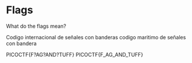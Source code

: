 # Flags

What do the flags mean?

Codigo internacional de señales con banderas
codigo maritimo de señales con bandera

PICOCTF{F?AG?AND?TUFF}
PICOCTF{F_AG_AND_TUFF}
